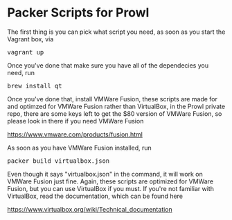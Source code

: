 # Packer Scripts for Prowl

The first thing is you can pick what script you need, as soon as you start the Vagrant box, via 

<pre>vagrant up</pre> 

Once you've done that make sure you have all of the dependecies you need, run 

<pre>brew install qt</pre> 

Once you've done that, install VMWare Fusion, these scripts are made for and optimzed for VMWare Fusion rather than VirtualBox, in the Prowl private repo, there are some keys left to get the $80 version of VMWare Fusion, so please look in there if you need VMWare Fusion

https://www.vmware.com/products/fusion.html

As soon as you have VMWare Fusion installed, run 

<pre>packer build virtualbox.json</pre> 

Even though it says "virtualbox.json" in the command, it will work on VMWare Fusion just fine. Again, these scripts are optimized for VMWare Fusion, but you can use VirtualBox if you must. If you're not familiar with VirtualBox, read the documentation, which can be found here 

https://www.virtualbox.org/wiki/Technical_documentation


